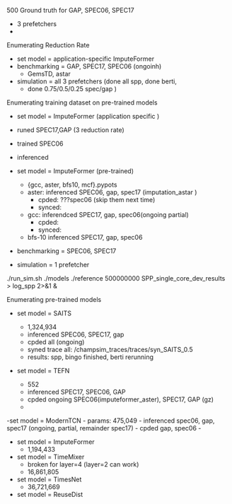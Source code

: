 500 Ground truth for GAP, SPEC06, SPEC17
- 3 prefetchers
-
Enumerating Reduction Rate
- set model = application-specific ImputeFormer
- benchmarking = GAP, SPEC17, SPEC06 (ongoinh)
	- GemsTD, astar
- simulation = all 3 prefetchers (done all spp, done berti,
	- done 0.75/0.5/0.25 spec/gap )

Enumerating training dataset on pre-trained models
- set model = ImputeFormer (application specific	)
- runed SPEC17,GAP (3 reduction rate)
- trained SPEC06 
- inferenced

- set model = ImputeFormer (pre-trained)
	- {gcc, aster, bfs10, mcf}.pypots	
	- aster: inferenced  SPEC06, gap, spec17 (imputation_astar		)
		- cpded: ???spec06 (skip them next time)
		- synced:
	- gcc: inferendced SPEC17, gap, spec06(ongoing partial)
		- cpded:
		- synced:
	- bfs-10 inferenced SPEC17, gap, spec06


- benchmarking = SPEC06, SPEC17
- simulation = 1 prefetcher

./run_sim.sh ./models ./reference 500000000 SPP_single_core_dev_results > log_spp 2>&1 &

Enumerating pre-trained models
- set model = SAITS
	- 1,324,934
	- inferenced SPEC06, SPEC17, gap
	- cpded all (ongoing)
	- syned trace all: /champsim_traces/traces/syn_SAITS_0.5
	- results: spp, bingo finished, berti rerunning
	
- set model = TEFN
	- 552
	- inferenced SPEC17, SPEC06, GAP
	- cpded ongoing SPEC06(imputeformer_aster), SPEC17, GAP (gz)
	- 

-set model = ModernTCN
	- params:  475,049
	- inferenced spec06, gap, spec17 (ongoing, partial, remainder spec17)
	- cpded gap, spec06
	- 
- set model = ImputeFormer 
	- 1,194,433
- set model = TimeMixer
	- broken for layer=4 (layer=2 can work)
	- 16,861,805
- set model = TimesNet
	- 36,721,669
- set model = ReuseDist
<!--stackedit_data:
eyJoaXN0b3J5IjpbOTU3MDg3OTA5LC0xMjgzODg4NTQ3LDk3Mz
k5MDU5MSwxNDg2MzI4NTExLDE5NDg5ODk1ODMsMTk0ODk4OTU4
MywtMTY5MDY0Nzc3MiwtMTk2Mjg0NTExNiwyOTEzMjg5MTksMT
A2NTI1NTE1MSwtNzY4OTU0MTU2LDExNzA4NDI3OTcsLTEyMTQ2
NDE2MTgsLTEwNDQ3MjYxMjQsMjAyNDA1OTczOCwxMzU3NzE4MD
ksLTE5NTE3NDk2MjksNjEyNTI2NTQzLDEzODA2MTI3NDksNDcx
OTMxNDA0XX0=
-->